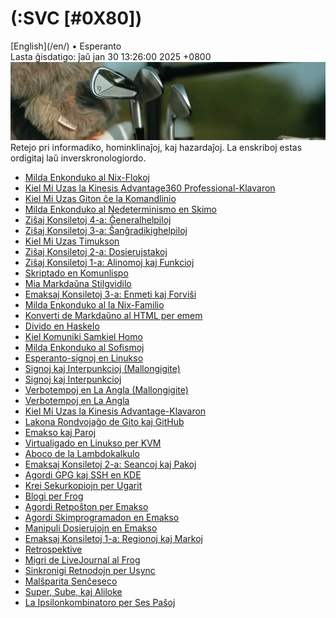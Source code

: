 (:SVC [#0X80])
==============

<div class="center">[English](/en/) • Esperanto</div>
<div class="center">Lasta ĝisdatigo: ĵaŭ jan 30 13:26:00 2025 +0800</div>

<img src="/images/site/golfo-1008x250.webp" class="banner" alt="golfo" title="Ĉe la vizaĝo de Kosmo, ni ĉiuj estas infanoj." />

<div class="text-right">Retejo pri informadiko, hominklinaĵoj, kaj hazardaĵoj. La enskriboj estas ordigitaj laŭ inverskronologiordo.</div>

- [Milda Enkonduko al Nix-Flokoj](flokoj/)
- [Kiel Mi Uzas la Kinesis Advantage360 Professional-Klavaron](adv360/)
- [Kiel Mi Uzas Giton ĉe la Komandlinio](gito/)
- [Milda Enkonduko al Nedeterminismo en Skimo](amb/)
- [Ziŝaj Konsiletoj 4-a: Ĝeneralhelpiloj](zisxkonsiletoj-4-a/)
- [Ziŝaj Konsiletoj 3-a: Ŝanĝradikighelpiloj](zisxkonsiletoj-3-a/)
- [Kiel Mi Uzas Timukson](timukso/)
- [Ziŝaj Konsiletoj 2-a: Dosierujstakoj](zisxkonsiletoj-2-a/)
- [Ziŝaj Konsiletoj 1-a: Alinomoj kaj Funkcioj](zisxkonsiletoj-1-a/)
- [Skriptado en Komunlispo](skripti-lispon/)
- [Mia Markdaŭna Stilgvidilo](markdauxno/)
- [Emaksaj Konsiletoj 3-a: Enmeti kaj Forviŝi](emakskonsiletoj-3-a/)
- [Milda Enkonduko al la Nix-Familio](nix/)
- [Konverti de Markdaŭno al HTML per emem](emem/)
- [Divido en Haskelo](haskeldivido/)
- [Kiel Komuniki Samkiel Homo](homo/)
- [Milda Enkonduko al Sofismoj](sofismoj/)
- [Esperanto-signoj en Linukso](eo-linukso/)
- [Signoj kaj Interpunkcioj (Mallongigite)](signoj-interpunkcioj-mallongigite/)
- [Signoj kaj Interpunkcioj](signoj-interpunkcioj/)
- [Verbotempoj en La Angla (Mallongigite)](verbotempoj-la-angla-mallongigite/)
- [Verbotempoj en La Angla](verbotempoj-la-angla/)
- [Kiel Mi Uzas la Kinesis Advantage-Klavaron](advantage/)
- [Lakona Rondvojaĝo de Gito kaj GitHub](gito-github/)
- [Emakso kaj Paroj](emakso-paroj/)
- [Virtualigado en Linukso per KVM](kvm/)
- [Aboco de la Lambdokalkulo](lambdokalkulo/)
- [Emaksaj Konsiletoj 2-a: Seancoj kaj Pakoj](emakskonsiletoj-2-a/)
- [Agordi GPG kaj SSH en KDE](gsk/)
- [Krei Sekurkopiojn per Ugarit](ugarit/)
- [Blogi per Frog](frog/)
- [Agordi Retpoŝton per Emakso](emakso-retposxto/)
- [Agordi Skimprogramadon en Emakso](emakso-skimo/)
- [Manipuli Dosierujojn en Emakso](emakso-dired/)
- [Emaksaj Konsiletoj 1-a: Regionoj kaj Markoj](emakskonsiletoj-1-a/)
- [Retrospektive](retrospektive/)
- [Migri de LiveJournal al Frog](livefrog/)
- [Sinkronigi Retnodojn per Usync](usync/)
- [Malŝparita Senĉeseco](malsxparita/)
- [Super, Sube, kaj Aliloke](super-sube/)
- [La Ipsilonkombinatoro per Ses Paŝoj](ipsilono/)

